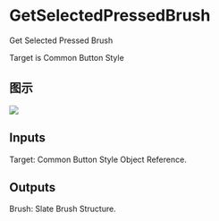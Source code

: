 # GetSelectedPressedBrush

Get Selected Pressed Brush

Target is Common Button Style

## 图示

![]($-20221218-18211919.png)

## Inputs

Target: Common Button Style Object Reference.  

## Outputs

Brush: Slate Brush Structure.

